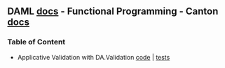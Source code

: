 ## DAML [docs](https://docs.daml.com/) - Functional Programming - Canton [docs](https://docs.daml.com/canton/about.html)

### Table of Content
- Applicative Validation with DA.Validation [code](daml/ApplicativeValidation/) | [tests](daml/Tests/ApplicativeValidationTest.daml)